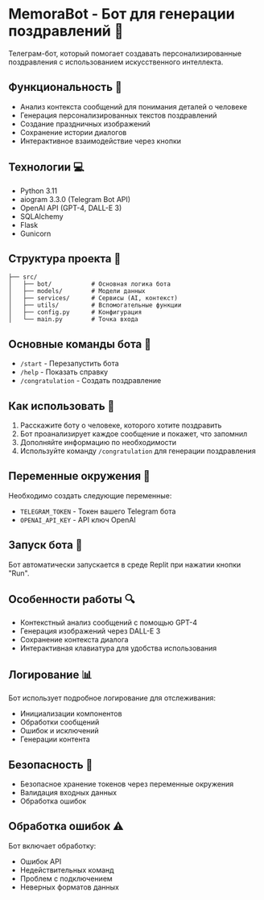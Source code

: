 
# MemoraBot - Бот для генерации поздравлений 🎉

Телеграм-бот, который помогает создавать персонализированные поздравления с использованием искусственного интеллекта.

## Функциональность 🚀

- Анализ контекста сообщений для понимания деталей о человеке
- Генерация персонализированных текстов поздравлений
- Создание праздничных изображений
- Сохранение истории диалогов
- Интерактивное взаимодействие через кнопки

## Технологии 💻

- Python 3.11
- aiogram 3.3.0 (Telegram Bot API)
- OpenAI API (GPT-4, DALL-E 3)
- SQLAlchemy
- Flask
- Gunicorn

## Структура проекта 📁

```
├── src/
│   ├── bot/           # Основная логика бота
│   ├── models/        # Модели данных
│   ├── services/      # Сервисы (AI, контекст)
│   ├── utils/         # Вспомогательные функции
│   ├── config.py      # Конфигурация
│   └── main.py        # Точка входа
```

## Основные команды бота 🤖

- `/start` - Перезапустить бота
- `/help` - Показать справку
- `/congratulation` - Создать поздравление

## Как использовать 📝

1. Расскажите боту о человеке, которого хотите поздравить
2. Бот проанализирует каждое сообщение и покажет, что запомнил
3. Дополняйте информацию по необходимости
4. Используйте команду `/congratulation` для генерации поздравления

## Переменные окружения 🔑

Необходимо создать следующие переменные:
- `TELEGRAM_TOKEN` - Токен вашего Telegram бота
- `OPENAI_API_KEY` - API ключ OpenAI

## Запуск бота 🚀

Бот автоматически запускается в среде Replit при нажатии кнопки "Run".

## Особенности работы 🔍

- Контекстный анализ сообщений с помощью GPT-4
- Генерация изображений через DALL-E 3
- Сохранение контекста диалога
- Интерактивная клавиатура для удобства использования

## Логирование 📊

Бот использует подробное логирование для отслеживания:
- Инициализации компонентов
- Обработки сообщений
- Ошибок и исключений
- Генерации контента

## Безопасность 🔐

- Безопасное хранение токенов через переменные окружения
- Валидация входных данных
- Обработка ошибок

## Обработка ошибок ⚠️

Бот включает обработку:
- Ошибок API
- Недействительных команд
- Проблем с подключением
- Неверных форматов данных
